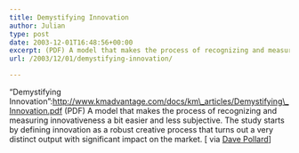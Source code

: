 ```yaml
---
title: Demystifying Innovation
author: Julian
type: post
date: 2003-12-01T16:48:56+00:00
excerpt: (PDF) A model that makes the process of recognizing and measuring innovativeness a bit easier and less subjective. The study starts by defining innovation as a robust creative process that turns out a very distinct output with significant impact on the market.
url: /2003/12/01/demystifying-innovation/

---
```

&#8220;Demystifying Innovation&#8221;:http://www.kmadvantage.com/docs/km\_articles/Demystifying\_Innovation.pdf (PDF) A model that makes the process of recognizing and measuring innovativeness a bit easier and less subjective. The study starts by defining innovation as a robust creative process that turns out a very distinct output with significant impact on the market. [ via [Dave Pollard][1]]

 [1]: http://blogs.salon.com/0002007/